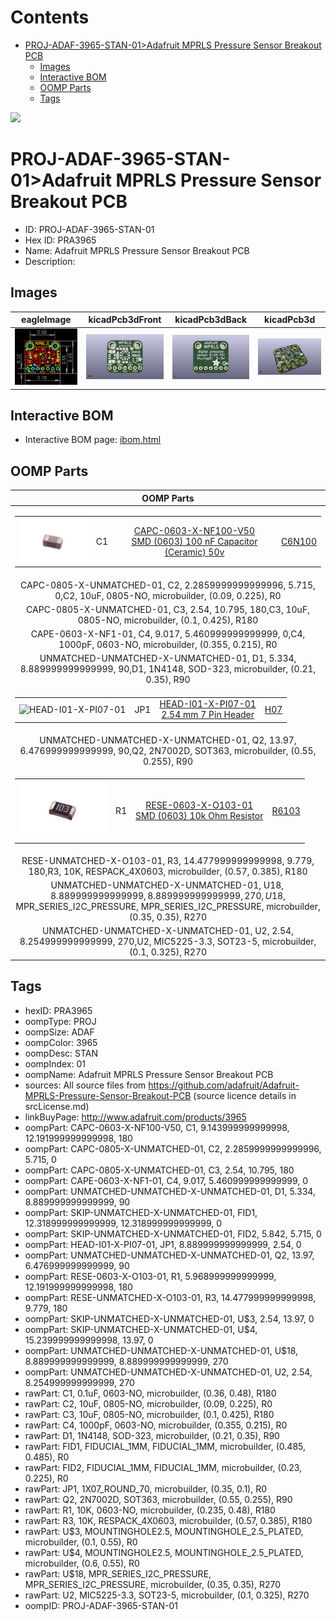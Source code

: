 



Contents
========

* [PROJ-ADAF-3965-STAN-01>Adafruit MPRLS Pressure Sensor Breakout PCB](#proj-adaf-3965-stan-01adafruit-mprls-pressure-sensor-breakout-pcb)
	* [Images](#images)
	* [Interactive BOM](#interactive-bom)
	* [OOMP Parts](#oomp-parts)
	* [Tags](#tags)
  
![][im]
# PROJ-ADAF-3965-STAN-01>Adafruit MPRLS Pressure Sensor Breakout PCB

- ID: PROJ-ADAF-3965-STAN-01
- Hex ID: PRA3965
- Name: Adafruit MPRLS Pressure Sensor Breakout PCB
- Description: 

## Images
  
  

|eagleImage|kicadPcb3dFront|kicadPcb3dBack|kicadPcb3d|
| :---: | :---: | :---: | :---: |
|[![eagleImage](eagleImage_140.png)](eagleImage_600.png)|[![kicadPcb3dFront](kicadPcb3dFront_140.png)](kicadPcb3dFront_600.png)|[![kicadPcb3dBack](kicadPcb3dBack_140.png)](kicadPcb3dBack_600.png)|[![kicadPcb3d](kicadPcb3d_140.png)](kicadPcb3d_600.png)|

## Interactive BOM

- Interactive BOM page: [ibom.html](kicad/bom/ibom.html)

## OOMP Parts
  

|OOMP Parts|
| :---: |
|<table><tr><td>![CAPC-0603-X-NF100-V50](https://raw.githubusercontent.com/oomlout/oomlout_OOMP_parts/main/CAPC-0603-X-NF100-V50/image_140.jpg)</td><td> C1</td><td>[CAPC-0603-X-NF100-V50<br>SMD (0603) 100 nF Capacitor (Ceramic) 50v](https://github.com/oomlout/oomlout_OOMP_parts/tree/main/CAPC-0603-X-NF100-V50/)</td><td>[C6N100](https://github.com/oomlout/oomlout_OOMP_parts/tree/main/CAPC-0603-X-NF100-V50/)</td></tr></table>|
|CAPC-0805-X-UNMATCHED-01, C2, 2.2859999999999996, 5.715, 0,C2, 10uF, 0805-NO, microbuilder, (0.09, 0.225), R0|
|CAPC-0805-X-UNMATCHED-01, C3, 2.54, 10.795, 180,C3, 10uF, 0805-NO, microbuilder, (0.1, 0.425), R180|
|CAPE-0603-X-NF1-01, C4, 9.017, 5.460999999999999, 0,C4, 1000pF, 0603-NO, microbuilder, (0.355, 0.215), R0|
|UNMATCHED-UNMATCHED-X-UNMATCHED-01, D1, 5.334, 8.889999999999999, 90,D1, 1N4148, SOD-323, microbuilder, (0.21, 0.35), R90|
|<table><tr><td>![HEAD-I01-X-PI07-01](https://raw.githubusercontent.com/oomlout/oomlout_OOMP_parts/main/HEAD-I01-X-PI07-01/image_140.jpg)</td><td> JP1</td><td>[HEAD-I01-X-PI07-01<br>2.54 mm 7 Pin Header](https://github.com/oomlout/oomlout_OOMP_parts/tree/main/HEAD-I01-X-PI07-01/)</td><td>[H07](https://github.com/oomlout/oomlout_OOMP_parts/tree/main/HEAD-I01-X-PI07-01/)</td></tr></table>|
|UNMATCHED-UNMATCHED-X-UNMATCHED-01, Q2, 13.97, 6.476999999999999, 90,Q2, 2N7002D, SOT363, microbuilder, (0.55, 0.255), R90|
|<table><tr><td>![RESE-0603-X-O103-01](https://raw.githubusercontent.com/oomlout/oomlout_OOMP_parts/main/RESE-0603-X-O103-01/image_140.jpg)</td><td> R1</td><td>[RESE-0603-X-O103-01<br>SMD (0603) 10k Ohm Resistor](https://github.com/oomlout/oomlout_OOMP_parts/tree/main/RESE-0603-X-O103-01/)</td><td>[R6103](https://github.com/oomlout/oomlout_OOMP_parts/tree/main/RESE-0603-X-O103-01/)</td></tr></table>|
|RESE-UNMATCHED-X-O103-01, R3, 14.477999999999998, 9.779, 180,R3, 10K, RESPACK_4X0603, microbuilder, (0.57, 0.385), R180|
|UNMATCHED-UNMATCHED-X-UNMATCHED-01, U$18, 8.889999999999999, 8.889999999999999, 270,U$18, MPR_SERIES_I2C_PRESSURE, MPR_SERIES_I2C_PRESSURE, microbuilder, (0.35, 0.35), R270|
|UNMATCHED-UNMATCHED-X-UNMATCHED-01, U2, 2.54, 8.254999999999999, 270,U2, MIC5225-3.3, SOT23-5, microbuilder, (0.1, 0.325), R270|

## Tags

- hexID: PRA3965
- oompType: PROJ
- oompSize: ADAF
- oompColor: 3965
- oompDesc: STAN
- oompIndex: 01
- oompName: Adafruit MPRLS Pressure Sensor Breakout PCB
- sources: All source files from https://github.com/adafruit/Adafruit-MPRLS-Pressure-Sensor-Breakout-PCB (source licence details in srcLicense.md)
- linkBuyPage: http://www.adafruit.com/products/3965
- oompPart: CAPC-0603-X-NF100-V50, C1, 9.143999999999998, 12.191999999999998, 180
- oompPart: CAPC-0805-X-UNMATCHED-01, C2, 2.2859999999999996, 5.715, 0
- oompPart: CAPC-0805-X-UNMATCHED-01, C3, 2.54, 10.795, 180
- oompPart: CAPE-0603-X-NF1-01, C4, 9.017, 5.460999999999999, 0
- oompPart: UNMATCHED-UNMATCHED-X-UNMATCHED-01, D1, 5.334, 8.889999999999999, 90
- oompPart: SKIP-UNMATCHED-X-UNMATCHED-01, FID1, 12.318999999999999, 12.318999999999999, 0
- oompPart: SKIP-UNMATCHED-X-UNMATCHED-01, FID2, 5.842, 5.715, 0
- oompPart: HEAD-I01-X-PI07-01, JP1, 8.889999999999999, 2.54, 0
- oompPart: UNMATCHED-UNMATCHED-X-UNMATCHED-01, Q2, 13.97, 6.476999999999999, 90
- oompPart: RESE-0603-X-O103-01, R1, 5.968999999999999, 12.191999999999998, 180
- oompPart: RESE-UNMATCHED-X-O103-01, R3, 14.477999999999998, 9.779, 180
- oompPart: SKIP-UNMATCHED-X-UNMATCHED-01, U$3, 2.54, 13.97, 0
- oompPart: SKIP-UNMATCHED-X-UNMATCHED-01, U$4, 15.239999999999998, 13.97, 0
- oompPart: UNMATCHED-UNMATCHED-X-UNMATCHED-01, U$18, 8.889999999999999, 8.889999999999999, 270
- oompPart: UNMATCHED-UNMATCHED-X-UNMATCHED-01, U2, 2.54, 8.254999999999999, 270
- rawPart: C1, 0.1uF, 0603-NO, microbuilder, (0.36, 0.48), R180
- rawPart: C2, 10uF, 0805-NO, microbuilder, (0.09, 0.225), R0
- rawPart: C3, 10uF, 0805-NO, microbuilder, (0.1, 0.425), R180
- rawPart: C4, 1000pF, 0603-NO, microbuilder, (0.355, 0.215), R0
- rawPart: D1, 1N4148, SOD-323, microbuilder, (0.21, 0.35), R90
- rawPart: FID1, FIDUCIAL_1MM, FIDUCIAL_1MM, microbuilder, (0.485, 0.485), R0
- rawPart: FID2, FIDUCIAL_1MM, FIDUCIAL_1MM, microbuilder, (0.23, 0.225), R0
- rawPart: JP1, 1X07_ROUND_70, microbuilder, (0.35, 0.1), R0
- rawPart: Q2, 2N7002D, SOT363, microbuilder, (0.55, 0.255), R90
- rawPart: R1, 10K, 0603-NO, microbuilder, (0.235, 0.48), R180
- rawPart: R3, 10K, RESPACK_4X0603, microbuilder, (0.57, 0.385), R180
- rawPart: U$3, MOUNTINGHOLE2.5, MOUNTINGHOLE_2.5_PLATED, microbuilder, (0.1, 0.55), R0
- rawPart: U$4, MOUNTINGHOLE2.5, MOUNTINGHOLE_2.5_PLATED, microbuilder, (0.6, 0.55), R0
- rawPart: U$18, MPR_SERIES_I2C_PRESSURE, MPR_SERIES_I2C_PRESSURE, microbuilder, (0.35, 0.35), R270
- rawPart: U2, MIC5225-3.3, SOT23-5, microbuilder, (0.1, 0.325), R270
- oompID: PROJ-ADAF-3965-STAN-01



[im]: kicadPcb3d_450.png
